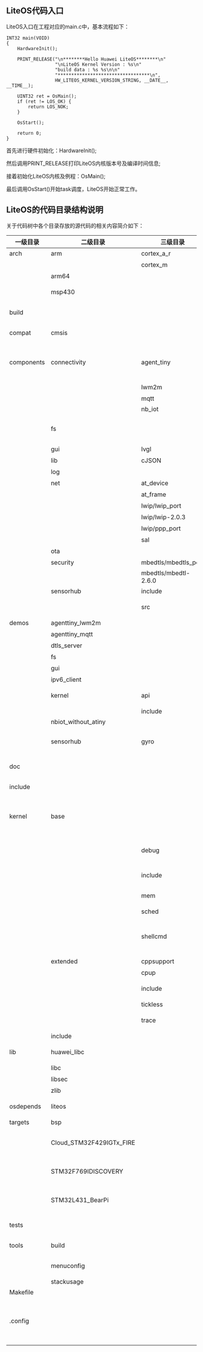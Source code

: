 

## LiteOS代码入口

LiteOS入口在工程对应的main.c中，基本流程如下：
```
INT32 main(VOID)
{
    HardwareInit();

    PRINT_RELEASE("\n********Hello Huawei LiteOS********\n"
                  "\nLiteOS Kernel Version : %s\n"
                  "build data : %s %s\n\n"
                  "**********************************\n",
                  HW_LITEOS_KERNEL_VERSION_STRING, __DATE__, __TIME__);

    UINT32 ret = OsMain();
    if (ret != LOS_OK) {
        return LOS_NOK;
    }

    OsStart();

    return 0;
}
```

首先进行硬件初始化：HardwareInit();

然后调用PRINT_RELEASE打印LiteOS内核版本号及编译时间信息;

接着初始化LiteOS内核及例程：OsMain();

最后调用OsStart()开始task调度，LiteOS开始正常工作。


## LiteOS的代码目录结构说明

关于代码树中各个目录存放的源代码的相关内容简介如下：

| 一级目录   | 二级目录                 | 三级目录             | 说明                                                          |
| ---------- | ------------------------ | -------------------- | ------------------------------------------------------------  |
| arch       | arm                      | cortex_a_r           | A核架构支持                                                   |
|            |                          | cortex_m             | M核架构支持                                                   |
|            | arm64                    |                      | arm64架构支持                                                 |
|            | msp430                   |                      | msp430架构中断、调度、tick相关代码                            |
| build      |                          |                      | LiteOS编译系统需要的配置及脚本                                |
| compat     | cmsis                    |                      | liteos提供的CMSIS-RTOS 1.0和2.0接口                           |
| components | connectivity             | agent_tiny           | agent_tiny端云互通组件，包括公共头文件、示例代码、客户端实现代码、操作系统适配层代码 |
|            |                          | lwm2m                | lwm2m协议实现                                                |
|            |                          | mqtt                 | MQTT开源协议实现                                             |
|            |                          | nb_iot               | LiteOS NB-IoT API                                            |
|            | fs                       |                      | 文件系统，含VFS、spiffs、ramfs、kifs、fatfs、devfs           |
|            | gui                      | lvgl                 | 开源LittlevGL的源码                                          |
|            | lib                      | cJSON                | c语言json库                                                  |
|            | log                      |                      | 日志等级控制                                                 |
|            | net                      | at_device            | AT设备适配层                                                 |
|            |                          | at_frame             | LiteOS AT框架API                                             |
|            |                          | lwip/lwip_port       | lwip驱动及OS适配代码                                         |
|            |                          | lwip/lwip-2.0.3      | lwip协议实现                                                 |
|            |                          | lwip/ppp_port        | lwip协议ppp端口支持                                          |
|            |                          | sal                  | socket通讯支持                                               |
|            | ota                      |                      | 固件升级代码                                                 |
|            | security                 | mbedtls/mbedtls_port | mbed TLS的OS适配代码                                         |
|            |                          | mbedtls/mbedtl-2.6.0 | mbed TLS协议实现                                             |
|            | sensorhub                | include              | sensor manager头文件                                         |
|            |                          | src                  | sensor manager的源码实现                                     |
| demos      | agenttiny_lwm2m          |                      | lwm2m协议 demo                                               |
|            | agenttiny_mqtt           |                      | mqtt 协议demo                                                |
|            | dtls_server              |                      | dtls协议demo                                                 |
|            | fs                       |                      | 文件系统demo                                                 |
|            | gui                      |                      | gui的demo                                                    |
|            | ipv6_client              |                      | Ipv6协议demo                                                 |
|            | kernel                   | api                  | 供开发者测试LiteOS内核的demo示例代码                           |
|            |                          | include              | API功能头文件存放目录                                        |
|            | nbiot_without_atiny      |                      | NB_IoT demo                                                  |
|            | sensorhub                | gyro                 | 基于sensorhub传感框架定时读取MPU6050陀螺仪原始数据的demo           |
| doc        |                          |                      | 此目录存放的是LiteOS的使用文档和API说明等文档                |
| include    |                          |                      | components各个模块所依赖的头文件                             |
| kernel     | base                     |                      | LiteOS基础内核代码，包括任务、中断、软件定时器、队列、事件、信号量、互斥锁、tick等功能 |
|            |                          | debug                | LiteOS内核调测代码，包括队列、信号量、互斥锁及任务调度的调测 |
|            |                          | include              | LiteOS基础内核内部使用的头文件                               |
|            |                          | mem                  | LiteOS中的内存管理相关代码                                   |
|            |                          | sched                | 任务调度支持                                                 |
|            |                          | shellcmd             | LiteOS中与基础内核相关的shell命令，包括memcheck、task、systeminfo、swtmr等 |
|            | extended                 | cppsupport           | C++兼容适配层底层接口                                        |
|            |                          | cpup                 | CPU占用率统计接口                                            |
|            |                          | include              | extended目录所需的头文件                                     |
|            |                          | tickless             | tickless定时机制实现                                         |
|            |                          | trace                | trace事件跟踪，用于实时记录系统运行轨迹                      |
|            | include                  |                      | LiteOS开源内核头文件                                         |
| lib        | huawei_libc              |                      | LiteOS自研libc库和适配的posix接口                            |
|            | libc                     |                      | LiteOS适配的musl libc库                                      |
|            | libsec                   |                      | 华为安全函数库                                               |
|            | zlib                     |                      | 开源zlib库                                                   |
| osdepends  | liteos                   |                      | LiteOS提供的部分OS适配接口                                   |
| targets    | bsp                      |                      | 通用板级支持包                                               |
|            | Cloud_STM32F429IGTx_FIRE |                      | 野火STM32F429（ARM Cortex M4）开发板的开发工程源码包         |
|            | STM32F769IDISCOVERY      |                      | STM32F769IDISCOVERY（ARM Cortex M7）开发板的开发工程源码包    |
|            | STM32L431_BearPi         |                      | 小熊派STM32L431（ARM Cortex M4）开发板的开发工程源码包        |
| tests      |                          |                      | 内核及系统库的参考测试代码                                    |
| tools      | build                    |                      | LiteOS支持的开发板编译配置文件                                |
|            | menuconfig               |                      | LiteOS编译所需的menuconfig脚本                               |
|            | stackusage               |                      | LiteOS栈使用估算工具                                         |
| Makefile   |                          |                      | LiteOS Makefile                                             |
| .config    |                          |                      | 开发板的配置文件，如果用户不重新选择开发板，默认为野火挑战者STM32F429开发板的配置文件 |
